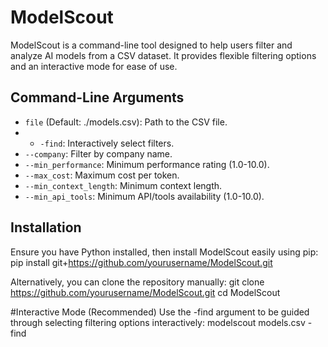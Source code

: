 # ModelScout

ModelScout is a command-line tool designed to help users filter and analyze AI models from a CSV dataset. It provides flexible filtering options and an interactive mode for ease of use.

## Command-Line Arguments

- `file` (Default: ./models.csv): Path to the CSV file.
- - `-find`: Interactively select filters.
- `--company`: Filter by company name.
- `--min_performance`: Minimum performance rating (1.0-10.0).
- `--max_cost`: Maximum cost per token.
- `--min_context_length`: Minimum context length.
- `--min_api_tools`: Minimum API/tools availability (1.0-10.0).


## Installation
Ensure you have Python installed, then install ModelScout easily using pip:
pip install git+https://github.com/yourusername/ModelScout.git

Alternatively, you can clone the repository manually:
git clone https://github.com/yourusername/ModelScout.git
cd ModelScout

#Interactive Mode (Recommended)
Use the -find argument to be guided through selecting filtering options interactively:
modelscout models.csv -find


